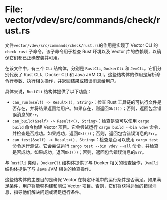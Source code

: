 # File: vector/vdev/src/commands/check/rust.rs

文件`vector/vdev/src/commands/check/rust.rs`的作用是实现了 Vector CLI 的 `check rust` 子命令。该子命令用于检查 Rust 环境以及 Vector 库的依赖项，以确保它们都已正确安装并可用。

在该文件中，有三个 `Cli` 结构体，分别是 `RustCli`, `DockerCli` 和 `JvmCli`。它们分别代表了 Rust CLI、Docker CLI 和 Java JVM CLI。这些结构体的作用是解析命令行参数、执行相关操作，并返回结果或错误消息给用户。

具体来说，`RustCli` 结构体提供了以下功能：
- `can_run(&self) -> Result<(), String>`：检查 Rust 工具链的可执行文件是否存在，并将结果返回给用户。如果存在，则返回`Ok(())`；否则，返回包含错误消息的`Err`。
- `can_build(&self) -> Result<(), String>`：检查是否可以使用 `cargo build` 命令构建 Vector 项目。它会尝试运行 `cargo build --bin vdev` 命令，并检查是否成功。如果成功，返回`Ok(())`；否则，返回包含错误消息的`Err`。
- `can_test(&self) -> Result<(), String>`：检查是否可以使用 `cargo test` 命令运行测试。它会尝试运行 `cargo test --bin vdev --all` 命令，并检查是否成功。如果成功，返回`Ok(())`；否则，返回包含错误消息的`Err`。

与 `RustCli` 类似，`DockerCli` 结构体提供了与 Docker 相关的检查操作，`JvmCli` 结构体提供了与 Java JVM 相关的检查操作。

这些结构体的主要目的是确保 Vector 在特定环境中的运行条件是否满足。如果满足条件，用户将能够构建和测试 Vector 项目。否则，它们将获得适当的错误消息，指导他们解决问题或满足运行条件。


